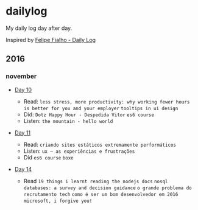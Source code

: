 # dailylog
My daily log day after day.

Inspired by [Felipe Fialho - Daily Log](https://github.com/lfeh/dailylog/)

## 2016 

### november

- [Day 10](log/2016-11-10.md) 
	- Read: `less stress, more productivity: why working fewer hours is better for you and your employer` `tooltips in ui design`
	- Did: `Dotz Happy Hour - Despedida Vitor` `es6 course`
	- Listen: `the mountain - hello world`

- [Day 11](log/2016-11-11.md)
	- Read: `criando sites estáticos extremamente performáticos`
	- Listen: `ux – as experiências e frustrações`
	- Did `es6 course` `boxe`

- [Day 14](log/2016-11-14.md)
	- Read `19 things i learnt reading the nodejs docs` `nosql databases: a survey and decision guidance` `o grande problema do recrutamento tech` `como é ser um bom desenvolvedor em 2016` `microsoft, i forgive you!`